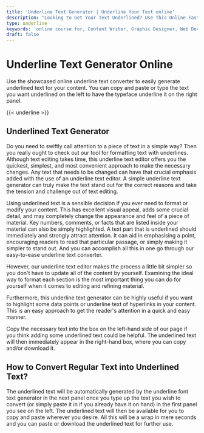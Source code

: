 ```yaml
---
title: 'Underline Text Generator | Underline Your Text online'
description: "Looking to Get Your Text Underlined? Use This Online Fast and Free Underline Text Converter Now. Find Out More Here. Underline text generator tool online"
type: underline
keywords: 'online course for, Content Writer, Graphic Designer, Web Developer, Software Engineer, Frontend Developer graphic designer, UI designer, digital marketing'
draft: false
---
```


# Underline Text Generator Online

Use the showcased online underline text converter to easily generate underlined text for your content. You can copy and paste or type the text you want underlined on the left to have the typeface underline it on the right panel. 

{{< underline >}}

## Underlined Text Generator
Do you need to swiftly call attention to a piece of text in a simple way? Then you really ought to check out our tool for formatting text with underlines. Although text editing takes time, this underline text editor offers you the quickest, simplest, and most convenient approach to make the necessary changes. Any text that needs to be changed can have that crucial emphasis added with the use of an underline text editor. A simple underline text generator can truly make the text stand out for the correct reasons and take the tension and challenge out of text editing.

Using underlined text is a sensible decision if you ever need to format or modify your content. This has excellent visual appeal, adds some crucial detail, and may completely change the appearance and feel of a piece of material. Key numbers, comments, or facts that are listed inside your material can also be simply highlighted. A text part that is underlined should immediately and strongly attract attention. It can aid in emphasising a point, encouraging readers to read that particular passage, or simply making it simpler to stand out. And you can accomplish all this in one go through our easy-to-ease underline text converter.

However, our underline text editor makes the process a little bit simpler so you don't have to update all of the content by yourself. Examining the ideal way to format each section is the most important thing you can do for yourself when it comes to editing and refining material.

Furthermore, this underline text generator can be highly useful if you want to highlight some data points or underline text of hyperlinks in your content. This is an easy approach to get the reader's attention in a quick and easy manner. 

Copy the necessary text into the box on the left-hand side of our page if you think adding some underlined text could be helpful. The underlined text will then immediately appear in the right-hand box, where you can copy and/or download it.

## How to Convert Regular Text into Underlined Text?

The underlined text will be automatically generated by the underline font text generator in the next panel once you type up the text you wish to convert (or simply paste it in if you already have it on hand) in the first panel you see on the left. The underlined text will then be available for you to copy and paste wherever you desire. All this will be a wrap in mere seconds and you can paste or download the underlined text for further use. 


